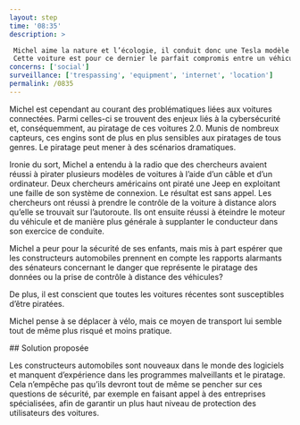 ```yaml
---
layout: step
time: '08:35'
description: >

 Michel aime la nature et l’écologie, il conduit donc une Tesla modèle S., dans lequel il s'apprête à aller porter ses enfants à l’école. Cette voiture est une prouesse technologique qui implique une hyperconnectivité, une cyberdépendance. 
 Cette voiture est pour ce dernier le parfait compromis entre un véhicule respectueux de l’environnement, performant et sécuritaire.
concerns: ['social']
surveillance: ['trespassing', 'equipment', 'internet', 'location']
permalink: /0835
---
```


Michel est cependant au courant des problématiques liées aux voitures connectées. Parmi celles-ci se trouvent des enjeux liés à la cybersécurité et, conséquemment, au piratage de ces voitures 2.0. Munis de nombreux capteurs, ces engins sont de plus en plus sensibles aux piratages de tous genres. Le piratage peut mener à des scénarios dramatiques.

Ironie du sort, Michel a entendu à la radio que des chercheurs avaient réussi à pirater plusieurs modèles de voitures à l’aide d’un câble et d’un ordinateur.  Deux chercheurs américains ont piraté une Jeep en exploitant une faille de son système de connexion. Le résultat est sans appel. Les chercheurs ont réussi à prendre le contrôle de la voiture à distance alors qu’elle se trouvait sur l’autoroute. Ils ont ensuite réussi à éteindre le moteur du véhicule et de manière plus générale à supplanter le conducteur dans son exercice de conduite.

Michel a peur pour la sécurité de ses enfants, mais mis à part espérer que les constructeurs automobiles prennent en compte les rapports alarmants des sénateurs concernant le danger que représente le piratage des données ou la prise de contrôle à distance des véhicules? 

De plus, il est conscient que toutes les voitures récentes sont susceptibles d’être piratées. 

Michel pense à se déplacer à vélo, mais ce moyen de transport lui semble tout de même plus risqué et moins pratique. 

<div class="solution" markdown="1">
## Solution proposée

Les constructeurs automobiles sont nouveaux dans le monde des logiciels et manquent d’expérience dans les programmes malveillants et le piratage. Cela n’empêche pas qu’ils devront tout de même se pencher sur ces questions de sécurité, par exemple en faisant appel à des entreprises spécialisées, afin de garantir un plus haut niveau de protection des utilisateurs des voitures.

</div>

 
